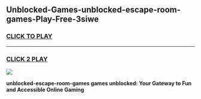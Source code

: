
## Unblocked-Games-unblocked-escape-room-games-Play-Free-3siwe
<h3>
<a href="https://premium76.site?title=unblocked-escape-room-games&ref=10A">CLICK TO PLAY</a></h3>
<hr>

<h3>
<a href="https://premium76.site?title=unblocked-escape-room-games&ref=10A">CLICK 2 PLAY</a>
  
</h3>

<a href="https://premium76.site?title=unblocked-escape-room-games&ref=10A"><img src="https://clearcache.store/games.png"></a>


**unblocked-escape-room-games games unblocked: Your Gateway to Fun and Accessible Online Gaming**
